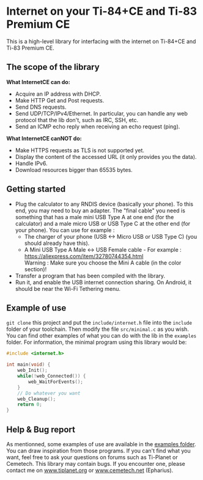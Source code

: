 # Internet on your Ti-84+CE and Ti-83 Premium CE

This is a high-level library for interfacing with the internet on Ti-84+CE and Ti-83 Premium CE.

## The scope of the library
**What InternetCE can do:**
 * Acquire an IP address with DHCP.
 * Make HTTP Get and Post requests.
 * Send DNS requests.
 * Send UDP/TCP/IPv4/Ethernet. In particular, you can handle any web protocol that the lib don't, such as IRC, SSH, etc.
 * Send an ICMP echo reply when receiving an echo request (ping).  

**What InternetCE canNOT do:**
 * Make HTTPS requests as TLS is not supported yet.
 * Display the content of the accessed URL (it only provides you the data).
 * Handle IPv6.
 * Download resources bigger than 65535 bytes.  

## Getting started
  * Plug the calculator to any RNDIS device (basically your phone). To this end, you may need to buy an adapter. The "final cable" you need is something that has a male mini USB Type A at one end (for the calculator) and a male micro USB or USB Type C at the other end (for your phone). You can use for example :
	* The charger of your phone (USB <-> Micro USB or USB Type C) (you should already have this).
	* A Mini USB Type A Male <-> USB Female cable - For example :  https://aliexpress.com/item/32780744354.html  
	Warning : Make sure you choose the Mini A cable (in the color section)!
* Transfer a program that has been compiled with the library.
* Run it, and enable the USB internet connection sharing. On Android, it should be near the Wi-Fi Tethering menu.

## Example of use
`git clone` this project and put the `include/internet.h` file into the `include` folder of your toolchain.
Then modify the file `src/minimal.c` as you wish. You can find other examples of what you can do with the lib in the `examples` folder.
For information, the minimal program using this library would be:
```c
#include <internet.h>

int main(void) {
	web_Init();
	while(!web_Connected()) {
		web_WaitForEvents();
	}
	// Do whatever you want
	web_Cleanup();
	return 0;
}
```

## Help & Bug report
As mentionned, some examples of use are available in the [examples folder](examples/). You can draw inspiration from those programs.
If you can't find what you want, feel free to ask your questions on forums such as Ti-Planet or Cemetech.
This library may contain bugs. If you encounter one, please contact me on www.tiplanet.org or www.cemetech.net (Epharius).
